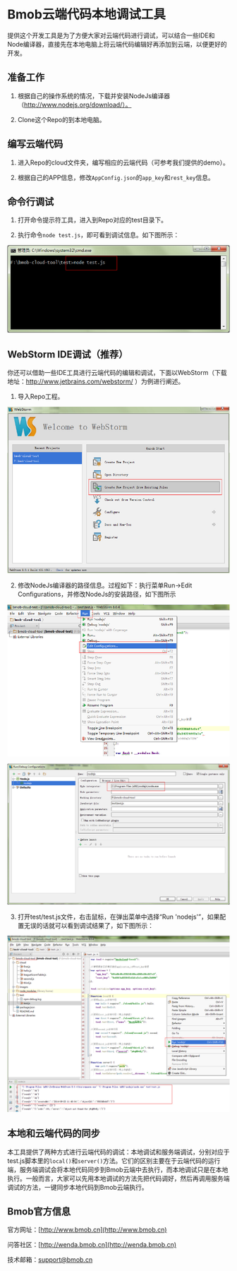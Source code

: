Bmob云端代码本地调试工具
=========================

提供这个开发工具是为了方便大家对云端代码进行调试，可以结合一些IDE和Node编译器，直接先在本地电脑上将云端代码编辑好再添加到云端，以便更好的开发。

## 准备工作

1. 根据自己的操作系统的情况，下载并安装NodeJs编译器（http://www.nodejs.org/download/）。

2. Clone这个Repo的到本地电脑。

## 编写云端代码

1. 进入Repo的cloud文件夹，编写相应的云端代码（可参考我们提供的demo）。

2. 根据自己的APP信息，修改`AppConfig.json`的`app_key`和`rest_key`信息。

## 命令行调试

1. 打开命令提示符工具，进入到Repo对应的test目录下。

2. 执行命令`node test.js`，即可看到调试信息。如下图所示：

![](images/command.jpg)


## WebStorm IDE调试（推荐）

你还可以借助一些IDE工具进行云端代码的编辑和调试，下面以WebStorm（下载地址：http://www.jetbrains.com/webstorm/ ）为例进行阐述。

1. 导入Repo工程。


![](images/create-project.jpg)


2. 修改NodeJs编译器的路径信息。过程如下：执行菜单Run->Edit Configurations，并修改NodeJs的安装路径，如下图所示

![](images/menu.jpg)

![](images/nodepath.jpg)

3. 打开test/test.js文件，右击鼠标，在弹出菜单中选择“Run 'nodejs'”，如果配置无误的话就可以看到调试结果了，如下图所示：


![](images/debug.jpg)

## 本地和云端代码的同步

本工具提供了两种方式进行云端代码的调试：本地调试和服务端调试，分别对应于test.js脚本里的`local()`和`server()`方法。它们的区别主要在于云端代码的运行端，服务端调试会将本地代码同步到Bmob云端中去执行，而本地调试只是在本地执行。一般而言，大家可以先用本地调试的方法先把代码调好，然后再调用服务端调试的方法，一键同步本地代码到Bmob云端执行。

## Bmob官方信息

官方网址：[http://www.bmob.cn](http://www.bmob.cn)

问答社区：[http://wenda.bmob.cn](http://wenda.bmob.cn)

技术邮箱：support@bmob.cn
